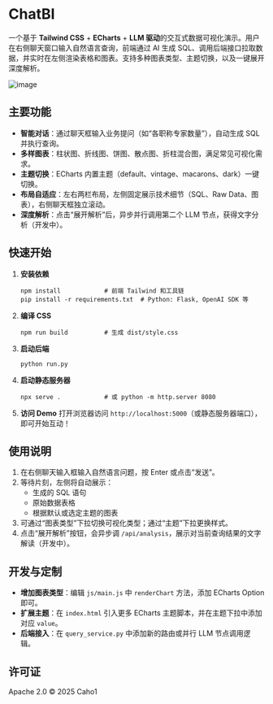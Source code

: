 # ChatBI

一个基于 **Tailwind CSS** + **ECharts** + **LLM 驱动**的交互式数据可视化演示。用户在右侧聊天窗口输入自然语言查询，前端通过 AI 生成 SQL、调用后端接口拉取数据，并实时在左侧渲染表格和图表。支持多种图表类型、主题切换，以及一键展开深度解析。

![image](https://github.com/user-attachments/assets/269236b7-8b59-492c-9194-1ff33429b71a)

## 主要功能

- **智能对话**：通过聊天框输入业务提问（如“各职称专家数量”），自动生成 SQL 并执行查询。
- **多样图表**：柱状图、折线图、饼图、散点图、折柱混合图，满足常见可视化需求。
- **主题切换**：ECharts 内置主题（default、vintage、macarons、dark）一键切换。
- **布局自适应**：左右两栏布局，左侧固定展示技术细节（SQL、Raw Data、图表），右侧聊天框独立滚动。
- **深度解析**：点击“展开解析”后，异步并行调用第二个 LLM 节点，获得文字分析（开发中）。


## 快速开始

1. **安装依赖**

   ```
   npm install            # 前端 Tailwind 和工具链
   pip install -r requirements.txt  # Python: Flask, OpenAI SDK 等
   ```

2. **编译 CSS**

   ```
   npm run build          # 生成 dist/style.css
   ```

3. **启动后端**

   ```
   python run.py
   ```

4. **启动静态服务器**

   ```
   npx serve .            # 或 python -m http.server 8080
   ```

5. **访问 Demo** 打开浏览器访问 `http://localhost:5000`（或静态服务器端口），即可开始互动！

## 使用说明

1. 在右侧聊天输入框输入自然语言问题，按 Enter 或点击“发送”。
2. 等待片刻，左侧将自动展示：
   - 生成的 SQL 语句
   - 原始数据表格
   - 根据默认或选定主题的图表
3. 可通过“图表类型”下拉切换可视化类型；通过“主题”下拉更换样式。
4. 点击“展开解析”按钮，会异步调 `/api/analysis`，展示对当前查询结果的文字解读（开发中）。

## 开发与定制

- **增加图表类型**：编辑 `js/main.js` 中 `renderChart` 方法，添加 ECharts Option 即可。
- **扩展主题**：在 `index.html` 引入更多 ECharts 主题脚本，并在主题下拉中添加对应 `value`。
- **后端接入**：在 `query_service.py` 中添加新的路由或并行 LLM 节点调用逻辑。


## 许可证

Apache 2.0 © 2025 Caho1
